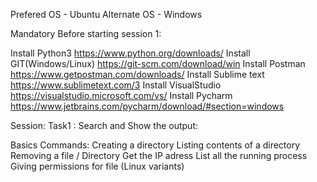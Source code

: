 Prefered OS - Ubuntu 
Alternate OS - Windows

Mandatory Before starting session 1: 

Install Python3
	https://www.python.org/downloads/
Install GIT(Windows/Linux)
	https://git-scm.com/download/win
Install Postman
	https://www.getpostman.com/downloads/
Install Sublime text
	https://www.sublimetext.com/3
Install VisualStudio 
	https://visualstudio.microsoft.com/vs/
Install Pycharm
	https://www.jetbrains.com/pycharm/download/#section=windows

Session: 
Task1 : Search and Show the output:

Basics Commands:
   Creating a directory
   Listing contents of a directory 
   Removing a file / Directory 
   Get the IP adress 
   List all the running process
   Giving permissions for file (Linux variants)
